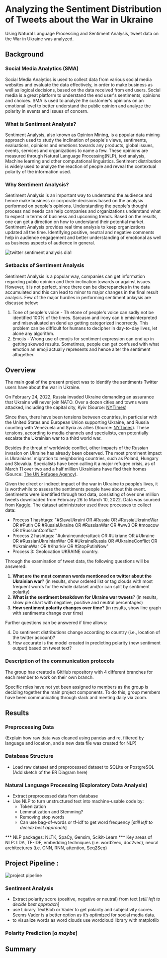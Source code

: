 # Analyzing the Sentiment Distribution of Tweets about the War in Ukraine
Using Natural Language Processing and Sentiment Analysis, tweet data on the War in Ukraine was analyzed.

## Background

### Social Media Analytics (SMA)
Social Media Analytics is used to collect data from various social media websites and evaluate the data effectively, in order to make business as well as logical decisions, based on the data received from end users. Social media is a great platform to understand the end user's sentiments, opinions and choices. SMA is used to analyze the customer's opinions on an emotional level to better understand the public opinion and analyze the polarity in events and issues of concern.

### What is Sentiment Analysis?
Sentiment Analysis, also known as Opinion Mining, is a popular data mining approach used to study the inclination of people's views, sentiments, evaluations, opinions and emotions towards any products, global issues, events, services and organizations to name a few. These opinions are measured through Natural Language Processing(NLP), text analysis, Machine learning and other computational linguistics. Sentiment distribution is widely used to analyze the reaction of people and reveal the contextual polarity of the information used.

### Why Sentiment Analysis?
Sentiment Analysis is an important way to understand the audience and hence make business or corporate decisions based on the analysis performed on people's opinions. Understanding the people's thought process nad needs can help companies and organizations understand what to expect in terms of business and upcoming trends. Based on the results, one can get a direction on how to understand their potential market. Sentiment Analysis provides real time analysis to keep organizations updated all the time. Identifying positive, neutral and negative comments help in audience engagement and better understanding of emotional as well as business aspects of audience in general. 

![twitter sentiment analysis dia1](https://user-images.githubusercontent.com/23488019/158078675-df77b237-3077-451d-888d-acaf958fda8a.png)

### Setbacks of Sentiment Analysis
Sentiment Analysis is a popular way, companies can get information regarding public opinion and their inclination towards or against issues. However, it is not perfect, since there can be discrepancies in the data accumulated and this can lead to minor to major changes in the final result analysis. Few of the major hurdles in performing sentiment anlaysis are discusse below:
1. Tone of people's voice - Th etone of people's voice can sadly not be identified 100% of the times. Sarcasm and irony can b emisinterpreted and misevaluated an dend up getting categorized incorrectly. This problem can be difficult for humans to decipher in day-to-day lives, let alone any algorithm. 
2. Emojis - Wrong use of emojis for sentiment expression can end up in getting skewed results. Sometimes, people can get confused with what emotion an emoji actually represents and hence alter the sentiment altogether. 

## Overview
The main goal of the present project was to identify the sentiments Twitter users have about the war in Ukraine.

On February 24, 2022, Russia invaded Ukraine demanding an assurance that Ukraine will never join NATO. Over a dozen cities and towns were attacked, including the capital city, Kyiv (Source: [NYTimes](https://www.nytimes.com/interactive/2022/world/europe/ukraine-maps.html?searchResultPosition=3))

Since then, there have been tensions between countries, in particular with the United States and European Union supporting Ukraine, and Russia counting with Venezuela and Syria as allies (Source: [NYTimes](https://www.nytimes.com/2022/03/05/world/americas/venezuela-russia-usa.html?searchResultPosition=1)). These tensions, according to media channels and specialists, can potentially escalate the Ukrainian war to a third world war.

Besides the threat of worldwide conflict, other impacts of the Russian invasion on Ukraine has already been observed. The most prominent impact is Ukrainians’ migration to neighboring countries, such as Poland, Hungary and Slovakia. Specialists have been calling it a major refugee crisis, as of March 11 over two and a half million Ukrainians have fled their homes (Source: [The UN Refugee Agency](https://data2.unhcr.org/en/situations/ukraine#_ga=2.200929772.353981607.1646674903-2007428328.1646674903)).

Given the direct or indirect impact of the war in Ukraine to people’s lives, it is worthwhile to assess the sentiments people have about this event. Sentiments were identified through text data, consisting of over one million tweets downloaded from February 26 to March 10, 2022. Data was sourced from [Kaggle](https://www.kaggle.com/bwandowando/ukraine-russian-crisis-twitter-dataset-1-2-m-rows/discussion/310030). The dataset administrator used three processes to collect data:

- Process 1 hashtags: "#SlavaUkraini OR #Russia OR #RussiaUkraineWar OR #Putin OR #RussiaUkraine OR #RussianWar OR #ww3 OR #moscow OR #RussianConflict"
- Process 2 hashtags: "#ukraineunderattack OR #Ukriane OR #Ukraine OR #RussianUkrainianWar OR #UkraineRussia OR #UkraineConflict OR #UkraineWar OR #Kharkiv OR #StopPutinNow"
- Process 3: Geolocation UKRAINE country.

Through the examination of tweet data, the following questions will be answered:

1. **What are the most common words mentioned on twitter about the Ukrainian war**?
(in results, show ordered list or tag clouds with most frequent words for the whole dataset and/or can split by sentiment polarity)
2. **What is the sentiment breakdown for Ukraine war tweets**?
(in results, show pie chart with negative, positive and neutral percentages)
3. **How sentiment polarity changes over time**?
(in results, show line graph with sentiments change over time)

Further questions can be answered if time allows:

4. Do sentiment distributions change according to country (i.e., location of the twitter account)?
5. How accurate is the model created in predicting polarity (new sentiment output) based on tweet text?

### Description of the communication protocols
The group has created a GitHub repository with 4 different branches for each member to work on their own branch.

Specific roles have not yet been assigned to members as the group is deciding together the main project components. To do this, group members have been communicating through slack and meeting daily via zoom.

## Results

### Preprocessing Data
(Explain how raw data was cleaned using pandas and re, filtered by language and location, and a new data file was created for NLP)

### Database Structure
- Load raw dataset and preprocessed dataset to SQLite or PostgreSQL
(Add sketch of the ER Diagram here)

### Natural Language Processing (Exploratory Data Analysis)
- Extract preprocessed data from database
- Use NLP to turn unstructured text into machine-usable code by:
	- Tokenization
	- Lemmatization and Stemming?
	- Removing stop words
	- Can use bag-of-words or tf-idf to get word frequency [*still left to decide best approach*]

*** NLP packages: NLTK, SpaCy, Gensim, Scikit-Learn
*** Key areas of NLP: LDA, TF-IDF, embedding techniques (i.e. word2vec, doc2vec), neural architectures (i.e. CNN, RNN, attention, Seq2Seq)

## Project Pipeline :
![project pipeline](https://user-images.githubusercontent.com/23488019/158079683-59057a33-11ee-42c4-bcac-af917b35b83d.PNG)

### Sentiment Analysis
- Extract polarity score (positive, negative or neutral) from text  [*still left to decide best approach*]
- use Library TextBlob or Vader to get polarity and subjectivity scores. Seems Vader is a better option as it’s optimized for social media data.
- to visualize words as word clouds use wordcloud library with matplotlib 

### Polarity Prediction [*a maybe*]

## Summary

